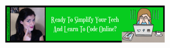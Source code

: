 <a href='https://www.learntocodeonline.com/'>![Learn To Code Online By Clicking Here](..\IMGs\learn-to-code-online.png?raw=true "Learn To Code Online")</a>